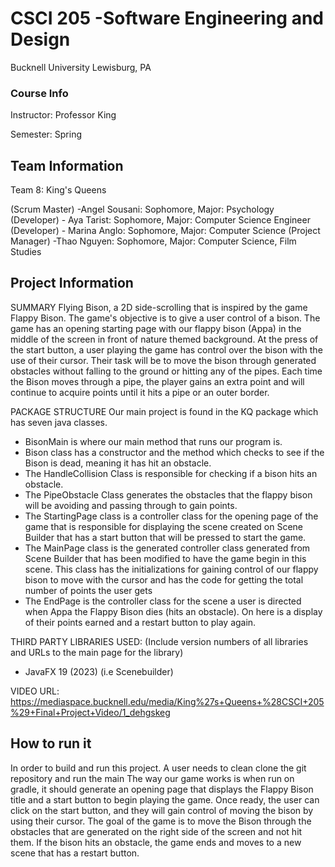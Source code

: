 # CSCI 205 -Software Engineering and Design
Bucknell University  Lewisburg, PA

### Course Info
Instructor: Professor King

Semester: Spring

## Team Information 
Team 8: King's Queens

(Scrum Master) -Angel Sousani: Sophomore, Major: Psychology   
(Developer) - Aya Tarist: Sophomore, Major: Computer Science Engineer
(Developer) - Marina Anglo: Sophomore, Major: Computer Science
(Project Manager) -Thao Nguyen: Sophomore, Major: Computer Science, Film Studies

## Project Information
SUMMARY
Flying Bison, a 2D side-scrolling that is inspired by the game Flappy Bison. 
The game's objective is to give a user control of a bison. The game has an opening starting
page with our flappy bison (Appa) in the middle of the screen in front of nature
themed background. At the press of the start button, a user playing the game has control
over the bison with the use of their cursor. Their task will be to move the bison 
through generated obstacles without falling to the ground or hitting any of the pipes. 
Each time the Bison moves through a pipe, the player gains an extra point and will
continue to acquire points until it hits a pipe or an outer border.

PACKAGE STRUCTURE
Our main project is found in the KQ package which has seven java classes. 
- BisonMain is where our main method that runs our program is. 
- Bison class has a constructor and the method which checks to see if the Bison is 
dead, meaning it has hit an obstacle.
- The HandleCollision Class is responsible for checking if a bison hits an obstacle.
- The PipeObstacle Class generates the obstacles that the flappy bison will be avoiding and
passing through to gain points. 
- The StartingPage class is a controller class for the opening page of the game that
is responsible for displaying the scene created on Scene Builder that has a start button
that will be pressed to start the game.
- The MainPage class is the generated controller class generated from Scene Builder
that has been modified to have the game begin in this scene. This class has the 
initializations for gaining control of our flappy bison to move with the cursor and has
the code for getting the total number of points the user gets
- The EndPage is the controller class for the scene a user is directed when Appa the Flappy
Bison dies (hits an obstacle). On here is a display of their points earned and a restart
button to play again.


THIRD PARTY LIBRARIES USED: (Include version numbers of all libraries and URLs to the main page for the library)
- JavaFX 19 (2023) (i.e Scenebuilder)


VIDEO URL:
https://mediaspace.bucknell.edu/media/King%27s+Queens+%28CSCI+205%29+Final+Project+Video/1_dehgskeg

## How to run it
In order to build and run this project. A user needs to clean clone the git repository and run
the main 
The way our game works is when run on gradle, it should generate an opening page that displays
the Flappy Bison title and a start button to begin playing the game. Once ready, the user can click on
the start button, and they will gain control of moving the bison by using their cursor. The goal of the game
is to move the Bison through the obstacles that are generated on the right side of the screen and not hit 
them. If the bison hits an obstacle, the game ends and moves to a new scene that has a restart button.
